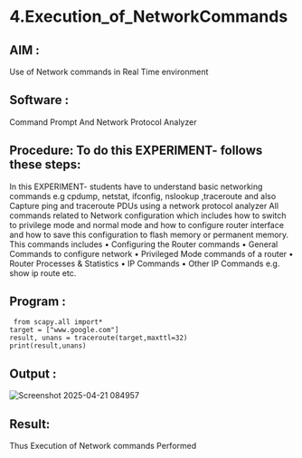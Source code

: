 # 4.Execution_of_NetworkCommands

## AIM :

Use of Network commands in Real Time environment

## Software : 

Command Prompt And Network Protocol Analyzer

## Procedure: To do this EXPERIMENT- follows these steps:

In this EXPERIMENT- students have to understand basic networking commands e.g cpdump, netstat, ifconfig, nslookup ,traceroute and also Capture ping and traceroute PDUs using a network protocol analyzer
All commands related to Network configuration which includes how to switch to privilege mode
and normal mode and how to configure router interface and how to save this configuration to
flash memory or permanent memory.
This commands includes
• Configuring the Router commands
• General Commands to configure network
• Privileged Mode commands of a router
• Router Processes & Statistics
• IP Commands
• Other IP Commands e.g. show ip route etc.

## Program :

```
 from scapy.all import* 
target = ["www.google.com"] 
result, unans = traceroute(target,maxttl=32) 
print(result,unans)
```

## Output :

![Screenshot 2025-04-21 084957](https://github.com/user-attachments/assets/2b72a173-d0b5-4384-b1ea-3c745fa68cbd)


## Result:

Thus Execution of Network commands Performed
